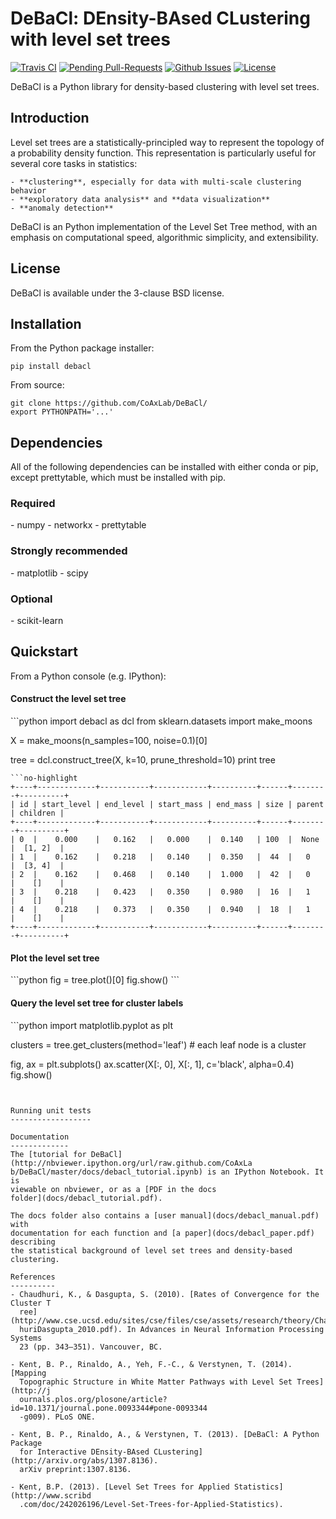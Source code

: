 DeBaCl: DEnsity-BAsed CLustering with level set trees
=====================================================
[![Travis CI](https://travis-ci.org/CoAxLab/DeBaCl.svg?branch=dev)](https://travis-ci.org/CoAxLab/DeBaCl)
[![Pending Pull-Requests](http://githubbadges.herokuapp.com/CoAxLab/DeBaCl/pulls)](https://github.com/CoAxLab/DeBaCl/pulls)
[![Github Issues](http://githubbadges.herokuapp.com/CoAxLab/DeBaCl/issues)](https://github.com/CoAxLab/DeBaCl/issues)
[![License](http://img.shields.io/:license-bsd-blue.svg)](http://opensource.org/licenses/BSD-3-Clause)

DeBaCl is a Python library for density-based clustering with level set trees.

Introduction
------------
Level set trees are a statistically-principled way to represent the topology of
a probability density function. This representation is particularly useful for
several core tasks in statistics:

    - **clustering**, especially for data with multi-scale clustering behavior
    - **exploratory data analysis** and **data visualization**
    - **anomaly detection**

DeBaCl is an Python implementation of the Level Set Tree method, with an
emphasis on computational speed, algorithmic simplicity, and extensibility.

License
-------
DeBaCl is available under the 3-clause BSD license.

Installation
------------
From the Python package installer:

    pip install debacl

From source:

    git clone https://github.com/CoAxLab/DeBaCl/
    export PYTHONPATH='...'

Dependencies
------------
All of the following dependencies can be installed with either conda or pip, except prettytable, which must be installed with pip.

<h3>Required</h3>
- numpy
- networkx
- prettytable

<h3>Strongly recommended</h3>
- matplotlib
- scipy

<h3>Optional</h3>
- scikit-learn

Quickstart
----------
From a Python console (e.g. IPython):

<h4>Construct the level set tree</h4>
```python
import debacl as dcl
from sklearn.datasets import make_moons

X = make_moons(n_samples=100, noise=0.1)[0]

tree = dcl.construct_tree(X, k=10, prune_threshold=10)
print tree
```
```no-highlight
+----+-------------+-----------+------------+----------+------+--------+----------+
| id | start_level | end_level | start_mass | end_mass | size | parent | children |
+----+-------------+-----------+------------+----------+------+--------+----------+
| 0  |    0.000    |   0.162   |   0.000    |  0.140   | 100  |  None  |  [1, 2]  |
| 1  |    0.162    |   0.218   |   0.140    |  0.350   |  44  |   0    |  [3, 4]  |
| 2  |    0.162    |   0.468   |   0.140    |  1.000   |  42  |   0    |    []    |
| 3  |    0.218    |   0.423   |   0.350    |  0.980   |  16  |   1    |    []    |
| 4  |    0.218    |   0.373   |   0.350    |  0.940   |  18  |   1    |    []    |
+----+-------------+-----------+------------+----------+------+--------+----------+
```

<h4>Plot the level set tree</h4>
```python
fig = tree.plot()[0]
fig.show()
```

<h4>Query the level set tree for cluster labels</h4>
```python
import matplotlib.pyplot as plt

clusters = tree.get_clusters(method='leaf')  # each leaf node is a cluster

fig, ax = plt.subplots()
ax.scatter(X[:, 0], X[:, 1], c='black', alpha=0.4)
fig.show()
```


Running unit tests
------------------

Documentation
-------------
The [tutorial for DeBaCl] (http://nbviewer.ipython.org/url/raw.github.com/CoAxLa
b/DeBaCl/master/docs/debacl_tutorial.ipynb) is an IPython Notebook. It is
viewable on nbviewer, or as a [PDF in the docs
folder](docs/debacl_tutorial.pdf).

The docs folder also contains a [user manual](docs/debacl_manual.pdf) with
documentation for each function and [a paper](docs/debacl_paper.pdf) describing
the statistical background of level set trees and density-based clustering.

References
----------
- Chaudhuri, K., & Dasgupta, S. (2010). [Rates of Convergence for the Cluster T
  ree](http://www.cse.ucsd.edu/sites/cse/files/cse/assets/research/theory/Chaud
  huriDasgupta_2010.pdf). In Advances in Neural Information Processing Systems
  23 (pp. 343–351). Vancouver, BC.

- Kent, B. P., Rinaldo, A., Yeh, F.-C., & Verstynen, T. (2014). [Mapping
  Topographic Structure in White Matter Pathways with Level Set Trees](http://j
  ournals.plos.org/plosone/article?id=10.1371/journal.pone.0093344#pone-0093344
  -g009). PLoS ONE.

- Kent, B. P., Rinaldo, A., & Verstynen, T. (2013). [DeBaCl: A Python Package
  for Interactive DEnsity-BAsed CLustering](http://arxiv.org/abs/1307.8136).
  arXiv preprint:1307.8136.

- Kent, B.P. (2013). [Level Set Trees for Applied Statistics](http://www.scribd
  .com/doc/242026196/Level-Set-Trees-for-Applied-Statistics).
